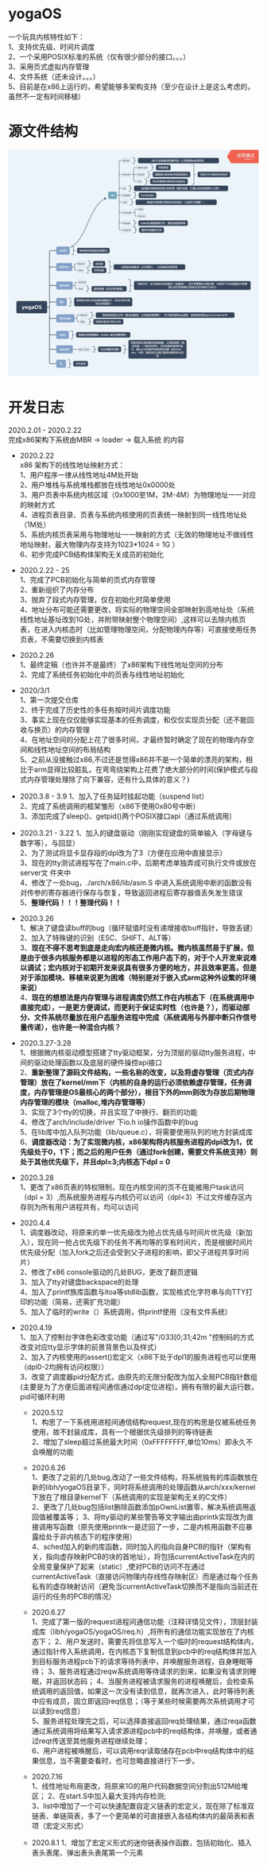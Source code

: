# **yogaOS**
一个玩具内核特性如下：  
  1、支持优先级、时间片调度  
  2、一个采用POSIX标准的系统（仅有很少部分的接口。。。）  
  3、采用页式虚拟内存管理  
  4、文件系统（还未设计。。。）  
  5、目前是在x86上运行的，希望能够多架构支持（至少在设计上是这么考虑的，虽然不一定有时间移植）  


# 源文件结构
  ![图片不存在](https://raw.githubusercontent.com/YOYOYOYOGA-seu/yogaOS/develop/readme/structure.png)  
    
# 开发日志
2020.2.01 - 2020.2.22   
完成x86架构下系统由MBR -> loader -> 载入系统 的内容  

* 2020.2.22  
x86 架构下的线性地址映射方式：  
  1、用户程序一律从线性地址4M处开始  
  2、用户堆栈与系统堆栈都放在线性地址0x0000处   
  3、用户页表中系统内核区域（0x1000至1M，2M-4M）为物理地址一一对应的映射方式  
  4、进程页表目录、页表与系统内核使用的页表统一映射到同一线性地址处（1M处）  
  5、系统内核页表采用与物理地址一一映射的方式（无效的物理地址不做线性地址映射，最大物理内存支持为1023*1024 = 1G ）  
  6、初步完成PCB结构体架构无关成员的初始化   

* 2020.2.22 - 25  
  1、完成了PCB初始化与简单的页式内存管理  
  2、重新组织了内存分布  
  3、抛弃了段式内存管理，仅在初始化时简单使用   
  4、地址分布可能还需要更改，将实际的物理空间全部映射到高地址处（系统线性地址基址改到1G处，并附带映射整个物理空间）,这样可以去除内核页表，在进入内核态时（比如管理物理空间，分配物理内存等）可直接使用任务页表，不需要切换到内核表   

* 2020.2.26  
  1、最终定稿（也许并不是最终）了x86架构下线性地址空间的分布  
  2、完成了系统任务初始化中的页表与线性地址初始化  

* 2020/3/1  
  1、第一次提交仓库  
  2、终于完成了历史性的多任务按时间片调度功能  
  3、事实上现在仅仅能够实现基本的任务调度，和仅仅实现页分配（还不能回收与换页）的内存管理  
  4、在地址空间的分配上花了很多时间，才最终暂时确定了现在的物理内存空间和线性地址空间的布局结构  
  5、之前从没接触过x86,不过还是觉得x86并不是一个简单的漂亮的架构，相比于arm显得比较脏乱，在弯弯绕架构上花费了绝大部分的时间(保护模式与段式内存管理处理除了向下兼容，还有什么具体的意义？)   

* 2020.3.8 - 3.9
  1、加入了任务延时挂起功能（suspend list）  
  2、完成了系统调用的框架雏形（x86下使用0x80号中断）  
  3、添加完成了sleep()、getpid()两个POSIX接口api（通过系统调用）  

* 2020.3.21 - 3.22
  1、加入的键盘驱动（刚刚实现键盘的简单输入（字母键与数字等），与回显）  
  2、为了测试将显卡显存段的dpl改为了3（方便在应用中直接显示）  
  3、现在的tty测试进程写在了main.c中，后期考虑单独弄成可执行文件或放在server文 件夹中  
  4、修改了一处bug，./arch/x86/lib/asm.S 中进入系统调用中断的函数没有对传参的寄存器进行保存与恢复，导致返回进程后寄存器值丢失发生错误  
  5、**整理代码！！！整理代码！！**      

* 2020.3.26  
  1、解决了键盘读buff的bug（循环赋值时没有递增接收buff指针，导致丢键）  
  2、加入了特殊键的识别（ESC、SHIFT、ALT等）  
  3、**现在不得不思考到底是走向宏内核还是微内核。微内核虽然易于扩展，但是由于很多内核服务都是以进程的形态工作用户态下的，对于个人开发来说难以调试；宏内核对于初期开发来说具有很多方便的地方，并且效率更高，但是对于添加模块、移植来说更为困难（特别是对于嵌入式arm这种外设繁的环境来说）**  
  4、**现在的想想法是内存管理与进程调度仍然工作在内核态下（在系统调用中直接完成），一是更方便调试，而更利于保证实时性（也许是？），而驱动部分、文件系统尽量放在用户态服务进程中完成（系统调用与外部中断只作信号量传递），也许是一种混合内核？**  

* 2020.3.27-3.28  
  1、根据微内核驱动模型搭建了tty驱动框架，分为顶层的驱动tty服务进程，中间的驱动处理函数以及底层的硬件操控api接口  
  2、**重新整理了源码文件结构，一些名称的改变，以及将虚存管理（页式内存管理）放在了kernel/mm下（内核的自身的运行必须依赖虚存管理，任务调度，内存管理是OS最核心的两个部分），根目下外的mm则改为存放后期物理内存管理的模块（malloc,堆内存管理等）**  
  3、实现了3个tty的切换，并且实现了中换行、翻页的功能  
  4、修改了arch/include/driver 下io.h io操作函数中的bug  
  5、在lib库中加入队列功能（lib/queue.c），将需要使用队列的地方封装成库  
  6、**调度器改动：为了实现微内核，x86架构将内核服务进程的dpl改为1，优先级处于0，1下；而之后的用户任务（通过fork创建，需要文件系统支持）则处于其他优先级下，并且dpl=3;内核态下dpl = 0** 

* 2020.3.28   
  1、更改了x86页表的特权限制，现在内核空间的页不在能被用户task访问（dpl = 3）,而系统服务进程与内核仍可以访问（dpl<3）不过文件缓存区内存则为所有用户进程共有，均可以访问 

* 2020.4.4  
  1、调度器改动，将原来的单一优先级改为抢占优先级与时间片优先级（新加入），现在同一抢占优先级下的任务不再均等的享有时间片，而是根据时间片优先级分配（加入fork之后还会受到父子进程的影响，即父子进程共享时间片）  
  2、修改了x86 console驱动的几处BUG，更改了翻页逻辑  
  3、加入了tty对键盘backspace的处理  
  4、加入了printf族库函数与itoa等stdlib函数，实现格式化字符串与向TTY打印的功能（简易，还需扩充功能）  
  5、加入了临时的write（）系统调用，供printf使用（没有文件系统） 

* 2020.4.19  
  1、加入了控制台字体色彩改变功能（通过写"/033[0;31;42m "控制码的方式改变对应tty显示字体的前景背景色以及样式）  
  2、加入了内核使用的assert()宏定义（x86下处于dpl1的服务进程也可以使用（dpl0-2均拥有访问权限））  
  3、改变了调度器pid分配方式，由原先的无限分配改为加入全局PCB指针数组(主要是为了方便后面进程间通信通过dpl定位进程)，拥有有限的最大运行数，pid可循环利用  

  * 2020.5.12  
  1、构思了一下系统用进程间通信结构request,现在的构思是仅被系统任务使用，故不封装成库，具有一个根据优先级排列的等待链表  
  2、增加了sleep超过系统最大时间（0xFFFFFFFF,单位10ms）即永久不会唤醒的功能  

  * 2020.6.26  
  1、更改了之前的几处bug,改动了一些文件结构，将系统独有的库函数放在新的libh/yogaOS目录下，同时将系统调用的处理函数从arch/xxx/kernel下放在了根目录kernel下（系统调用的实现是架构无关的C文件）  
  2、更改了几处bug包括list删除函数添加pOwnList置零，解决系统调用返回值被覆盖等； 
  3、将tty驱动的某些警告等文字输出由printk实现改为直接调用写函数（原先使用printk一是迂回了一步，二是内核用函数不应暴露给处于非内核态下的程序使用）  
  4、sched加入的新的库函数，同时加入的指向自身PCB的指针（架构有关，指向虚存映射PCB的块的首地址），将包括currentActiveTask在内的全局变量保护了起来（static）,使对PCB的访问不在通过currentActiveTask（直接访问物理内存线性存映射区）而是通过每个任务私有的虚存映射访问（避免当currentActiveTask切换而不是指向当前还在运行的任务的PCB的情况）  

  * 2020.6.27  
  1、完成了第一版的request进程间通信功能（注释详情见文件），顶层封装成库（libh/yogaOS/yogaOS/req.h）,将所有的通信功能实现放在了内核态下； 
  2、用户发送时，需要先将信息写入一个临时的request结构体内，通过指针传入系统调用，在内核态下复制信息到pcb中的req结构体并加入到目标服务进程pcb下的请求等待列表中，并唤醒服务进程，自身睡眠等待； 
  3、服务进程通过reqw系统调用等待请求的到来，如果没有请求则睡眠，并返回状态码； 
  4、当服务进程被请求服务的进程唤醒后，会检查系统调用的返回值，如果这一次没有读到信息，就再次进入，此时等待列表中应有成员，固立即返回req信息；（等于某些时候需要两次系统调用才可以读到req信息）  
  5、服务进程处理完之后，可以选择直接返回req处理结果，通过reqa函数通过系统调用将结果写入请求源进程pcb中的req结构体，并唤醒，或者通过reqt传送至其他服务进程继续处理；  
  6、用户进程被唤醒后，可以调用reqr读取储存在pcb中req结构体中的结果信息，当不需要查看时，也可忽略直接进行下一步。  

  * 2020.7.16  
  1、线性地址布局更改，将原来1G的用户代码数据空间分割出512M给堆区； 
  2、在start.S中加入最大支持内存检测;  
  3、list中增加了一个可以快速配置自定义链表的宏定义，现在除了标准双链表、单链简表，多了一个更简单的可直接嵌入各结构体内的最简表和表项（宏定义形式）  

  * 2020.8.1
  1、增加了宏定义形式的迷你链表操作函数，包括初始化、插入表头表尾、弹出表头表尾第一个元素


